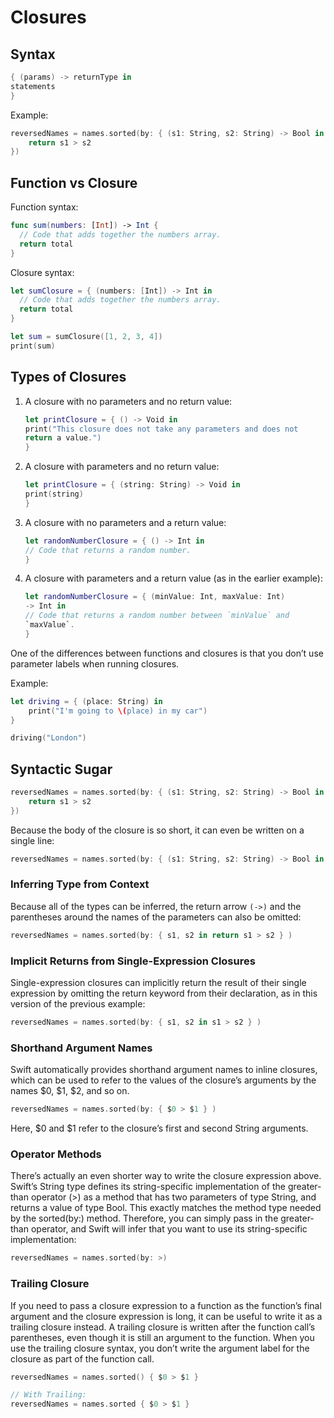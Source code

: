 # Closures

## Syntax

```Swift
{ (params) -> returnType in
statements
}
```

Example:

```swift
reversedNames = names.sorted(by: { (s1: String, s2: String) -> Bool in
    return s1 > s2
})
```

## Function vs Closure

Function syntax:

```Swift
func sum(numbers: [Int]) -> Int {
  // Code that adds together the numbers array.
  return total
}
```

Closure syntax:

```Swift
let sumClosure = { (numbers: [Int]) -> Int in
  // Code that adds together the numbers array.
  return total
}

let sum = sumClosure([1, 2, 3, 4])
print(sum)
```

## Types of Closures

1. A closure with no parameters and no return value:

    ```Swift
    let printClosure = { () -> Void in
    print("This closure does not take any parameters and does not
    return a value.")
    }
    ```

2. A closure with parameters and no return value:

    ```Swift
    let printClosure = { (string: String) -> Void in
    print(string)
    }
    ```

3. A closure with no parameters and a return value:

    ```Swift
    let randomNumberClosure = { () -> Int in
    // Code that returns a random number.
    }
    ```

4. A closure with parameters and a return value (as in the earlier example):

    ```Swift
    let randomNumberClosure = { (minValue: Int, maxValue: Int) 
    -> Int in
    // Code that returns a random number between `minValue` and
    `maxValue`.
    }
    ```

One of the differences between functions and closures is that you don’t use parameter labels when running closures. 

Example:

```swift
let driving = { (place: String) in
    print("I'm going to \(place) in my car")
}

driving("London")
```

## Syntactic Sugar

```swift
reversedNames = names.sorted(by: { (s1: String, s2: String) -> Bool in
    return s1 > s2
})
```

Because the body of the closure is so short, it can even be written on a single line:

```swift
reversedNames = names.sorted(by: { (s1: String, s2: String) -> Bool in return s1 > s2 } )
```

### Inferring Type from Context

Because all of the types can be inferred, the return arrow `(->)` and the parentheses around the names of the parameters can also be omitted:

```swift
reversedNames = names.sorted(by: { s1, s2 in return s1 > s2 } )
```

### Implicit Returns from Single-Expression Closures

Single-expression closures can implicitly return the result of their single expression by omitting the return keyword from their declaration, as in this version of the previous example:

```swift
reversedNames = names.sorted(by: { s1, s2 in s1 > s2 } )
```

### Shorthand Argument Names

Swift automatically provides shorthand argument names to inline closures, which can be used to refer to the values of the closure’s arguments by the names $0, $1, $2, and so on.

```swift
reversedNames = names.sorted(by: { $0 > $1 } )
```

Here, $0 and $1 refer to the closure’s first and second String arguments.


### Operator Methods

There’s actually an even shorter way to write the closure expression above. Swift’s String type defines its string-specific implementation of the greater-than operator (>) as a method that has two parameters of type String, and returns a value of type Bool. This exactly matches the method type needed by the sorted(by:) method. Therefore, you can simply pass in the greater-than operator, and Swift will infer that you want to use its string-specific implementation:

```swift
reversedNames = names.sorted(by: >)
```

### Trailing Closure

If you need to pass a closure expression to a function as the function’s final argument and the closure expression is long, it can be useful to write it as a trailing closure instead. A trailing closure is written after the function call’s parentheses, even though it is still an argument to the function. When you use the trailing closure syntax, you don’t write the argument label for the closure as part of the function call.

```swift
reversedNames = names.sorted() { $0 > $1 }

// With Trailing:
reversedNames = names.sorted { $0 > $1 }
```

